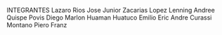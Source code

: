 INTEGRANTES
Lazaro Rios Jose Junior
Zacarias Lopez Lenning Andree
Quispe Povis Diego Marlon
Huaman Huatuco Emilio Eric Andre
Curassi Montano Piero Franz
